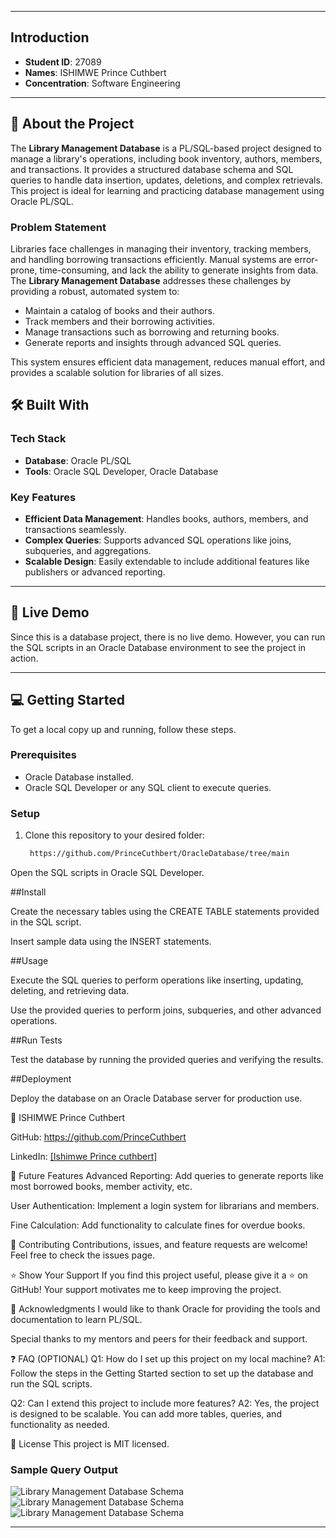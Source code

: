 




---

## Introduction
- **Student ID**: 27089
- **Names**: ISHIMWE Prince Cuthbert
- **Concentration**: Software Engineering

---



## 📖 About the Project
The **Library Management Database** is a PL/SQL-based project designed to manage a library's operations, including book inventory, authors, members, and transactions. It provides a structured database schema and SQL queries to handle data insertion, updates, deletions, and complex retrievals. This project is ideal for learning and practicing database management using Oracle PL/SQL.

### Problem Statement
Libraries face challenges in managing their inventory, tracking members, and handling borrowing transactions efficiently. Manual systems are error-prone, time-consuming, and lack the ability to generate insights from data. The **Library Management Database** addresses these challenges by providing a robust, automated system to:
- Maintain a catalog of books and their authors.
- Track members and their borrowing activities.
- Manage transactions such as borrowing and returning books.
- Generate reports and insights through advanced SQL queries.

This system ensures efficient data management, reduces manual effort, and provides a scalable solution for libraries of all sizes.



## 🛠 Built With
### Tech Stack
- **Database**: Oracle PL/SQL
- **Tools**: Oracle SQL Developer, Oracle Database

### Key Features
- **Efficient Data Management**: Handles books, authors, members, and transactions seamlessly.
- **Complex Queries**: Supports advanced SQL operations like joins, subqueries, and aggregations.
- **Scalable Design**: Easily extendable to include additional features like publishers or advanced reporting.

---

## 🚀 Live Demo
Since this is a database project, there is no live demo. However, you can run the SQL scripts in an Oracle Database environment to see the project in action.

---

## 💻 Getting Started
To get a local copy up and running, follow these steps.

### Prerequisites
- Oracle Database installed.
- Oracle SQL Developer or any SQL client to execute queries.

### Setup
1. Clone this repository to your desired folder:
   ```bash
    https://github.com/PrinceCuthbert/OracleDatabase/tree/main
Open the SQL scripts in Oracle SQL Developer.

##Install

Create the necessary tables using the CREATE TABLE statements provided in the SQL script.

Insert sample data using the INSERT statements.

##Usage

Execute the SQL queries to perform operations like inserting, updating, deleting, and retrieving data.

Use the provided queries to perform joins, subqueries, and other advanced operations.

##Run Tests

Test the database by running the provided queries and verifying the results.

##Deployment

Deploy the database on an Oracle Database server for production use.


👤 ISHIMWE Prince Cuthbert

GitHub: https://github.com/PrinceCuthbert


LinkedIn:
[[Ishimwe Prince cuthbert]](https://www.linkedin.com/in/ishimwe-prince-cuthbert-8136682b6/)

🔭 Future Features
Advanced Reporting: Add queries to generate reports like most borrowed books, member activity, etc.

User Authentication: Implement a login system for librarians and members.

Fine Calculation: Add functionality to calculate fines for overdue books.

🤝 Contributing
Contributions, issues, and feature requests are welcome! Feel free to check the issues page.

⭐️ Show Your Support
If you find this project useful, please give it a ⭐️ on GitHub! Your support motivates me to keep improving the project.

🙏 Acknowledgments
I would like to thank Oracle for providing the tools and documentation to learn PL/SQL.

Special thanks to my mentors and peers for their feedback and support.

❓ FAQ (OPTIONAL)
Q1: How do I set up this project on my local machine?
A1: Follow the steps in the Getting Started section to set up the database and run the SQL scripts.

Q2: Can I extend this project to include more features?
A2: Yes, the project is designed to be scalable. You can add more tables, queries, and functionality as needed.

📝 License
This project is MIT licensed.



### Sample Query Output


![Library Management Database Schema](./images/booksaddedfewweeks.png)
![Library Management Database Schema](./images/bookscurrentlyborrowed.png)
![Library Management Database Schema](./images/members_with_more_than_3_transactions.png)

---





     


